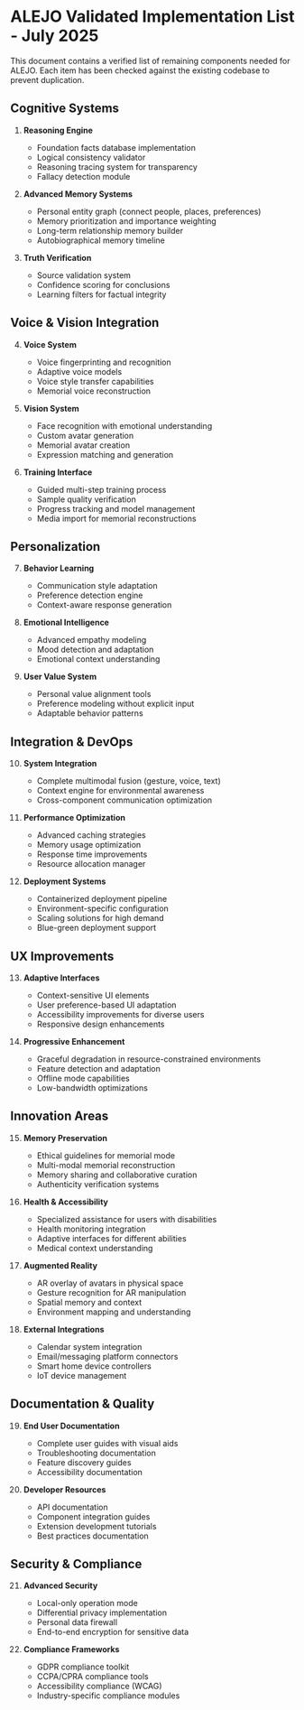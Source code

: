 # ALEJO Validated Implementation List - July 2025

This document contains a verified list of remaining components needed for ALEJO. Each item has been checked against the existing codebase to prevent duplication.

## Cognitive Systems

1. **Reasoning Engine**
   - Foundation facts database implementation
   - Logical consistency validator
   - Reasoning tracing system for transparency
   - Fallacy detection module

2. **Advanced Memory Systems**
   - Personal entity graph (connect people, places, preferences)
   - Memory prioritization and importance weighting
   - Long-term relationship memory builder
   - Autobiographical memory timeline

3. **Truth Verification**
   - Source validation system
   - Confidence scoring for conclusions
   - Learning filters for factual integrity

## Voice & Vision Integration

4. **Voice System**
   - Voice fingerprinting and recognition
   - Adaptive voice models
   - Voice style transfer capabilities
   - Memorial voice reconstruction

5. **Vision System**
   - Face recognition with emotional understanding
   - Custom avatar generation
   - Memorial avatar creation
   - Expression matching and generation

6. **Training Interface**
   - Guided multi-step training process
   - Sample quality verification
   - Progress tracking and model management
   - Media import for memorial reconstructions

## Personalization

7. **Behavior Learning**
   - Communication style adaptation
   - Preference detection engine
   - Context-aware response generation

8. **Emotional Intelligence**
   - Advanced empathy modeling
   - Mood detection and adaptation
   - Emotional context understanding

9. **User Value System**
   - Personal value alignment tools
   - Preference modeling without explicit input
   - Adaptable behavior patterns

## Integration & DevOps

10. **System Integration**
    - Complete multimodal fusion (gesture, voice, text)
    - Context engine for environmental awareness
    - Cross-component communication optimization

11. **Performance Optimization**
    - Advanced caching strategies
    - Memory usage optimization
    - Response time improvements
    - Resource allocation manager

12. **Deployment Systems**
    - Containerized deployment pipeline
    - Environment-specific configuration
    - Scaling solutions for high demand
    - Blue-green deployment support

## UX Improvements

13. **Adaptive Interfaces**
    - Context-sensitive UI elements
    - User preference-based UI adaptation
    - Accessibility improvements for diverse users
    - Responsive design enhancements

14. **Progressive Enhancement**
    - Graceful degradation in resource-constrained environments
    - Feature detection and adaptation
    - Offline mode capabilities
    - Low-bandwidth optimizations

## Innovation Areas

15. **Memory Preservation**
    - Ethical guidelines for memorial mode
    - Multi-modal memorial reconstruction
    - Memory sharing and collaborative curation
    - Authenticity verification systems

16. **Health & Accessibility**
    - Specialized assistance for users with disabilities
    - Health monitoring integration
    - Adaptive interfaces for different abilities
    - Medical context understanding

17. **Augmented Reality**
    - AR overlay of avatars in physical space
    - Gesture recognition for AR manipulation
    - Spatial memory and context
    - Environment mapping and understanding

18. **External Integrations**
    - Calendar system integration
    - Email/messaging platform connectors
    - Smart home device controllers
    - IoT device management

## Documentation & Quality

19. **End User Documentation**
    - Complete user guides with visual aids
    - Troubleshooting documentation
    - Feature discovery guides
    - Accessibility documentation

20. **Developer Resources**
    - API documentation
    - Component integration guides
    - Extension development tutorials
    - Best practices documentation

## Security & Compliance

21. **Advanced Security**
    - Local-only operation mode
    - Differential privacy implementation
    - Personal data firewall
    - End-to-end encryption for sensitive data

22. **Compliance Frameworks**
    - GDPR compliance toolkit
    - CCPA/CPRA compliance tools
    - Accessibility compliance (WCAG)
    - Industry-specific compliance modules
